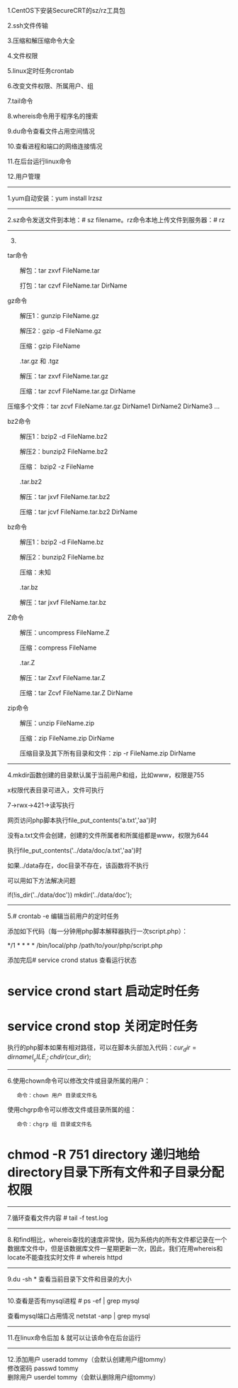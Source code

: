 1.CentOS下安装SecureCRT的sz/rz工具包

2.ssh文件传输

3.压缩和解压缩命令大全

4.文件权限

5.linux定时任务crontab

6.改变文件权限、所属用户、组

7.tail命令

8.whereis命令用于程序名的搜索

9.du命令查看文件占用空间情况

10.查看进程和端口的网络连接情况

11.在后台运行linux命令

12.用户管理

----------

1.yum自动安装：yum install lrzsz

----------

2.sz命令发送文件到本地：# sz filename。rz命令本地上传文件到服务器：# rz

----------

3.
tar命令

　　解包：tar zxvf FileName.tar

　　打包：tar czvf FileName.tar DirName 

gz命令

　　解压1：gunzip FileName.gz

　　解压2：gzip -d FileName.gz

　　压缩：gzip FileName 

　　.tar.gz 和 .tgz

　　解压：tar zxvf FileName.tar.gz

　　压缩：tar zcvf FileName.tar.gz DirName

   压缩多个文件：tar zcvf FileName.tar.gz DirName1 DirName2 DirName3 ... 

bz2命令

　　解压1：bzip2 -d FileName.bz2

　　解压2：bunzip2 FileName.bz2

　　压缩： bzip2 -z FileName 

　　.tar.bz2

　　解压：tar jxvf FileName.tar.bz2

　　压缩：tar jcvf FileName.tar.bz2 DirName 

bz命令

　　解压1：bzip2 -d FileName.bz

　　解压2：bunzip2 FileName.bz

　　压缩：未知 

　　.tar.bz

　　解压：tar jxvf FileName.tar.bz 

Z命令

　　解压：uncompress FileName.Z

　　压缩：compress FileName 

　　.tar.Z

　　解压：tar Zxvf FileName.tar.Z

　　压缩：tar Zcvf FileName.tar.Z DirName 

zip命令

　　解压：unzip FileName.zip

　　压缩：zip FileName.zip DirName

　　压缩目录及其下所有目录和文件：zip -r FileName.zip DirName

----------


4.mkdir函数创建的目录默认属于当前用户和组，比如www，权限是755

x权限代表目录可进入，文件可执行

7->rwx->421->读写执行

网页访问php脚本执行file_put_contents('a.txt','aa')时

没有a.txt文件会创建，创建的文件所属者和所属组都是www，权限为644

执行file_put_contents('../data/doc/a.txt','aa')时

如果../data存在，doc目录不存在，该函数将不执行

可以用如下方法解决问题

if(!is_dir('../data/doc')) mkdir('../data/doc');

----------
5.# crontab -e  编辑当前用户的定时任务

添加如下代码（每一分钟用php脚本解释器执行一次script.php）：

*/1 * * * * /bin/local/php /path/to/your/php/script.php

添加完后# service crond status 查看运行状态

 # service crond start 启动定时任务

 # service crond stop 关闭定时任务

执行的php脚本如果有相对路径，可以在脚本头部加入代码：$cur_dir = dirname(__FILE__);chdir($cur_dir);

----------

6.使用chown命令可以修改文件或目录所属的用户：

       命令：chown 用户 目录或文件名

使用chgrp命令可以修改文件或目录所属的组：

       命令：chgrp 组 目录或文件名

 # chmod -R 751 directory 递归地给directory目录下所有文件和子目录分配权限

----------

7.循环查看文件内容 # tail -f test.log

----------

8.和find相比，whereis查找的速度非常快，因为系统内的所有文件都记录在一个数据库文件中，但是该数据库文件一星期更新一次，因此，我们在用whereis和locate不能查找实时文件 # whereis httpd 

----------

9.du -sh * 查看当前目录下文件和目录的大小

----------

10.查看是否有mysql进程 # ps -ef | grep mysql

   查看mysql端口占用情况 netstat -anp | grep mysql

----------

11.在linux命令后加  &  就可以让该命令在后台运行

----------

12.添加用户 useradd tommy（会默认创建用户组tommy）   
   修改密码 passwd tommy   
   删除用户 userdel tommy（会默认删除用户组tommy）